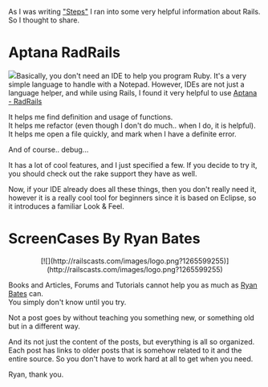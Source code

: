 As I was writing ["Steps"](http://projectmanager.mograbi.co.il/) I ran into some very helpful information about Rails. So I thought to share.  

# Aptana RadRails

[![](http://www.rubyinside.com/wp-content/uploads/2007/06/aptana_ide.gif)](http://www.rubyinside.com/wp-content/uploads/2007/06/aptana_ide.gif)Basically, you don't need an IDE to help you program Ruby. It's a very simple language to handle with a Notepad. However, IDEs are not just a language helper, and while using Rails, I found it very helpful to use [ Aptana - RadRails](http://aptana.com/products/studio3)  

It helps me find definition and usage of functions.  
It helps me refactor (even though I don't do much.. when I do, it is helpful).  
It helps me open a file quickly, and mark when I have a definite error.  

And of course.. debug...  

It has a lot of cool features, and I just specified a few. If you decide to try it, you should check out the rake support they have as well.  

Now, if your IDE already does all these things, then you don't really need it, however it is a really cool tool for beginners since it is based on Eclipse, so it introduces a familiar Look & Feel.  

# ScreenCases By Ryan Bates

<div class="separator" style="clear: both; text-align: center;">[![](http://railscasts.com/images/logo.png?1265599255)](http://railscasts.com/images/logo.png?1265599255)</div>

Books and Articles, Forums and Tutorials cannot help you as much as [Ryan Bates](http://railscasts.com/) can.  
You simply don't know until you try.  

Not a post goes by without teaching you something new, or something old but in a different way.  

And its not just the content of the posts, but everything is all so organized. Each post has links to older posts that is somehow related to it and the entire source. So you don't have to work hard at all to get when you need.  

Ryan, thank you.